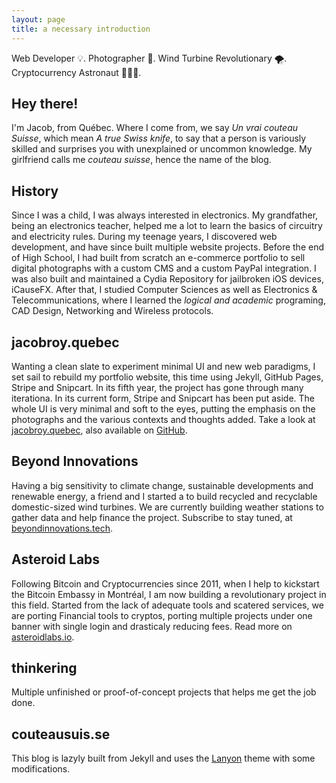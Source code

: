 ```yaml
---
layout: page
title: a necessary introduction
---
```


<p class="message">
 Web Developer 💡. Photographer 📸. Wind Turbine Revolutionary 🌪. Cryptocurrency Astronaut 👩🏼‍🚀.
</p>

## Hey there!
I'm Jacob, from Québec. Where I come from, we say *Un vrai couteau Suisse*, which mean *A true Swiss knife*, to say that a person is variously skilled and surprises you with unexplained or uncommon knowledge. My girlfriend calls me *couteau suisse*, hence the name of the blog.

## History
Since I was a child, I was always interested in electronics. My grandfather, being an electronics teacher, helped me a lot to learn the basics of circuitry and electricity rules. During my teenage years, I discovered web development, and have since built multiple website projects. Before the end of High School, I had built from scratch an e-commerce portfolio to sell digital photographs with a custom CMS and a custom PayPal integration. I was also built and maintained a Cydia Repository for jailbroken iOS devices, iCauseFX. After that, I studied Computer Sciences as well as Electronics & Telecommunications, where I learned the *logical and academic* programing, CAD Design, Networking and Wireless protocols.


## jacobroy.quebec
Wanting a clean slate to experiment minimal UI and new web paradigms, I set sail to rebuild my portfolio website, this time using Jekyll, GitHub Pages, Stripe and Snipcart. In its fifth year, the project has gone through many iterationa. In its current form, Stripe and Snipcart has been put aside. The whole UI is very minimal and soft to the eyes, putting the emphasis on the photographs and the various contexts and thoughts added. Take a look at [jacobroy.quebec](https://jacobroy.quebec), also available on [GitHub](https://github.com/lejacobroy/lejacobroy.github.io).


## Beyond Innovations
Having a big sensitivity to climate change, sustainable developments and renewable energy, a friend and I started a to build recycled and recyclable domestic-sized wind turbines. We are currently building weather stations to gather data and help finance the project. Subscribe to stay tuned, at [beyondinnovations.tech](https://beyondinnovations.tech).


## Asteroid Labs
Following Bitcoin and Cryptocurrencies since 2011, when I help to kickstart the Bitcoin Embassy in Montréal, I am now building a revolutionary project in this field. Started from the lack of adequate tools and scatered services, we are porting Financial tools to cryptos, porting multiple projects under one banner with single login and drasticaly reducing fees. Read more on [asteroidlabs.io](https://asteroidlabs.io).

## thinkering
Multiple unfinished or proof-of-concept projects that helps me get the job done.

## couteausuis.se
This blog is lazyly built from Jekyll and uses the [Lanyon](http://lanyon.getpoole.com) theme with some modifications.